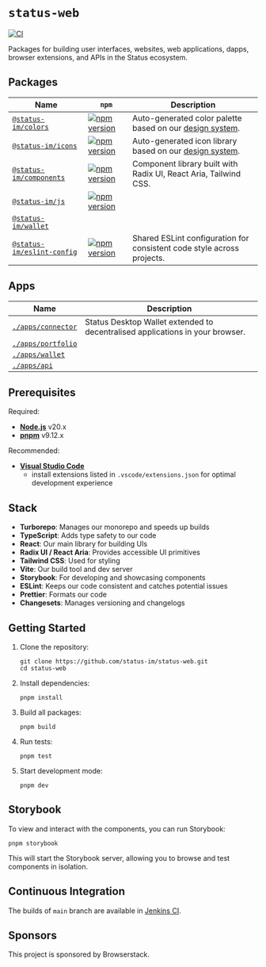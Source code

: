 # `status-web`

[![CI](https://github.com/status-im/status-web/actions/workflows/ci.yml/badge.svg)](https://github.com/status-im/status-web/actions/workflows/ci.yml)

Packages for building user interfaces, websites, web applications, dapps, browser extensions, and APIs in the Status ecosystem.

## Packages

| Name                                                   | `npm`                                                                                                                               | Description                                                                                                                                                                   |
| ------------------------------------------------------ | ----------------------------------------------------------------------------------------------------------------------------------- | ----------------------------------------------------------------------------------------------------------------------------------------------------------------------------- |
| [`@status-im/colors`](./packages/colors)               | [![npm version](https://img.shields.io/npm/v/@status-im/colors.svg)](https://www.npmjs.com/package/@status-im/colors)               | Auto-generated color palette based on our [design system](https://www.figma.com/design/v98g9ZiaSHYUdKWrbFg9eM/Foundations?node-id=619-5995&node-type=canvas&m=dev).           |
| [`@status-im/icons`](./packages/icons)                 | [![npm version](https://img.shields.io/npm/v/@status-im/icons)](https://www.npmjs.com/package/@status-im/icons)                     | Auto-generated icon library based on our [design system](https://www.figma.com/design/qLLuMLfpGxK9OfpIavwsmK/Iconset?node-id=3239-987&node-type=frame&t=0h8iIiZ3Sf0g4MRV-11). |
| [`@status-im/components`](./packages/components)       | [![npm version](https://img.shields.io/npm/v/@status-im/components)](https://www.npmjs.com/package/@status-im/components)           | Component library built with Radix UI, React Aria, Tailwind CSS.                                                                                                              |
| [`@status-im/js`](./packages/status-js)                | [![npm version](https://img.shields.io/npm/v/@status-im/js)](https://www.npmjs.com/package/@status-im/js)                           |                                                                                                                                                                               |
| [`@status-im/wallet`](./packages/wallet)               |                                                                                                                                     |                                                                                                                                                                               |
| [`@status-im/eslint-config`](./packages/eslint-config) | [![npm version](https://img.shields.io/npm/v/@status-im/eslint-config.svg)](https://www.npmjs.com/package/@status-im/eslint-config) | Shared ESLint configuration for consistent code style across projects.                                                                                                        |

## Apps

| Name                                   | Description                                                                   |
| -------------------------------------- | ----------------------------------------------------------------------------- |
| [`./apps/connector`](./apps/connector) | Status Desktop Wallet extended to decentralised applications in your browser. |
| [`./apps/portfolio`](./apps/portfolio) |                                                                               |
| [`./apps/wallet`](./apps/wallet)       |                                                                               |
| [`./apps/api`](./apps/api)             |                                                                               |

## Prerequisites

Required:

- **[Node.js](https://nodejs.org/)** v20.x
- **[pnpm](https://pnpm.io)** v9.12.x

Recommended:

- **[Visual Studio Code](https://code.visualstudio.com/)**
  - install extensions listed in `.vscode/extensions.json` for optimal development experience

## Stack

- **Turborepo**: Manages our monorepo and speeds up builds
- **TypeScript**: Adds type safety to our code
- **React**: Our main library for building UIs
- **Radix UI / React Aria**: Provides accessible UI primitives
- **Tailwind CSS**: Used for styling
- **Vite**: Our build tool and dev server
- **Storybook**: For developing and showcasing components
- **ESLint**: Keeps our code consistent and catches potential issues
- **Prettier**: Formats our code
- **Changesets**: Manages versioning and changelogs

## Getting Started

1. Clone the repository:

   ```
   git clone https://github.com/status-im/status-web.git
   cd status-web
   ```

2. Install dependencies:

   ```
   pnpm install
   ```

3. Build all packages:

   ```
   pnpm build
   ```

4. Run tests:

   ```
   pnpm test
   ```

5. Start development mode:
   ```
   pnpm dev
   ```

## Storybook

To view and interact with the components, you can run Storybook:

```
pnpm storybook
```

This will start the Storybook server, allowing you to browse and test components in isolation.

## Continuous Integration

The builds of `main` branch are available in [Jenkins CI](https://ci.status.im/job/status-web/job/main/).

## Sponsors

This project is sponsored by Browserstack.
